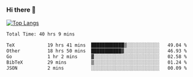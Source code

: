 ### Hi there 👋

[![Top Langs](https://github-readme-stats.vercel.app/api/top-langs/?username=Lslightly&layout=compact)](https://github.com/anuraghazra/github-readme-stats)

<!--START_SECTION:waka-->

```txt
Total Time: 40 hrs 9 mins

TeX            19 hrs 41 mins  ████████████▒░░░░░░░░░░░░   49.04 %
Other          18 hrs 50 mins  ███████████▓░░░░░░░░░░░░░   46.93 %
Go             1 hr 2 mins     ▓░░░░░░░░░░░░░░░░░░░░░░░░   02.58 %
BibTeX         29 mins         ▒░░░░░░░░░░░░░░░░░░░░░░░░   01.24 %
JSON           2 mins          ░░░░░░░░░░░░░░░░░░░░░░░░░   00.09 %
```

<!--END_SECTION:waka-->

